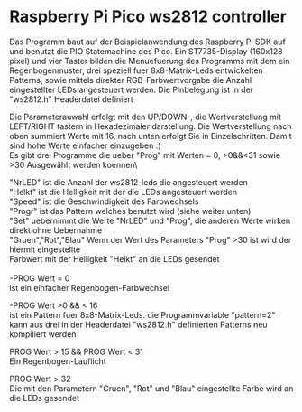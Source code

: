 # Raspberry Pi Pico ws2812 controller
Das Programm baut auf der Beispielanwendung des Raspberry Pi SDK auf und benutzt die
PIO Statemachine des Pico. Ein ST7735-Display (160x128 pixel)
und vier Taster bilden die Menuefuerung des Programms mit dem ein Regenbogenmuster,
drei speziell fuer 8x8-Matrix-Leds entwickelten Patterns, sowie mittels direkter
RGB-Farbwertvorgabe die Anzahl eingestellter LEDs angesteuert werden.
Die Pinbelegung ist in der "ws2812.h" Headerdatei definiert

Die Parameterauwahl erfolgt mit den UP/DOWN-, die Wertverstellung mit LEFT/RIGHT tastern
in Hexadezimaler darstellung. Die Wertverstellung nach oben summiert Werte mit 16, nach unten
erfolgt Sie in Einzelschritten. Damit sind hohe Werte einfacher einzugeben :)\
Es gibt drei Programme die ueber "Prog" mit Werten = 0, >0&&<31 sowie >30 Ausgewählt werden koennen\

"NrLED" ist die Anzahl der ws2812-leds die angesteuert werden\
"Helkt" ist die Helligkeit mit der die LEDs angesteuert werden\
"Speed" ist die Geschwindigkeit des Farbwechsels\
"Progr" ist das Pattern welches benutzt wird (siehe weiter unten)\
"Set"	uebernimmt die Werte "NrLED" und "Prog", die anderen Werte wirken direkt ohne Uebernahme\
"Gruen","Rot","Blau" Wenn der Wert des Parameters "Prog" >30 ist wird der hiermit eingestellte\
Farbwert mit der Helligkeit "Helkt" an die LEDs gesendet\
\
-PROG Wert = 0\
ist ein einfacher Regenbogen-Farbwechsel

-PROG Wert >0 && < 16\
ist ein Pattern fuer 8x8-Matrix-Leds. die Programmvariable "pattern=2" kann aus drei in der
Headerdatei "ws2812.h" definierten Patterns neu kompiliert werden

PROG Wert > 15 && PROG Wert < 31\
Ein Regenbogen-Lauflicht

PROG Wert > 32\
Die mit den Parametern "Gruen", "Rot" und "Blau" eingestellte Farbe wird an die LEDs gesendet
